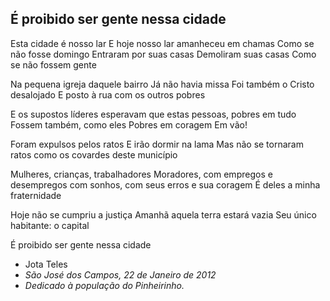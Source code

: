 ## É proibido ser gente nessa cidade

Esta cidade é nosso lar
E hoje nosso lar amanheceu em chamas
Como se não fosse domingo
Entraram por suas casas
Demoliram suas casas
Como se não fossem gente

Na pequena igreja daquele bairro
Já não havia missa
Foi também o Cristo desalojado
E posto à rua com os outros pobres

E os supostos líderes esperavam
que estas pessoas, pobres em tudo
Fossem também, como eles
Pobres em coragem
Em vão!

Foram expulsos pelos ratos
E irão dormir na lama
Mas não se tornaram ratos
como os covardes deste município

Mulheres, crianças, trabalhadores
Moradores, com empregos e desempregos
com sonhos, com seus erros e sua coragem
É deles a minha fraternidade

Hoje não se cumpriu a justiça
Amanhã aquela terra estará vazia
Seu único habitante: o capital

É proibido ser gente nessa cidade

- Jota Teles
- *São José dos Campos, 22 de Janeiro de 2012*
- *Dedicado à população do Pinheirinho.*
